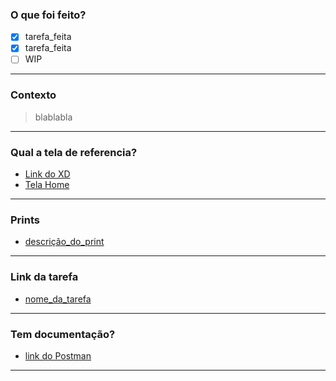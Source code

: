 ### O que foi feito?
 - [x] tarefa_feita
 - [x] tarefa_feita
 - [ ] WIP
---
### Contexto
> blablabla
---
### Qual a tela de referencia?
 - [Link do XD](https://xd.adobe.com/view/)
 - [Tela Home](https://imgur.com/)
---
### Prints
<!--- (Sugestão: http://imgur.com/ ) -->
- [descrição_do_print](url_do_print)
---
### Link da tarefa
- [nome_da_tarefa](link_da_tarefa)
---
### Tem documentação?
 - [link do Postman](https://documenter.getpostman.com/)
---
